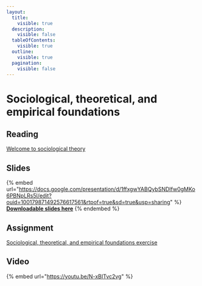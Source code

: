 ```yaml
---
layout:
  title:
    visible: true
  description:
    visible: false
  tableOfContents:
    visible: true
  outline:
    visible: true
  pagination:
    visible: false
---
```


# Sociological, theoretical, and empirical foundations

## Reading

[Welcome to sociological theory](https://drive.google.com/file/d/10rA8VZ17RYHHzKVhafU7\_e\_kuT8XPtLo/view?usp=sharing)

## Slides

{% embed url="https://docs.google.com/presentation/d/1ffxgwYABQybSNDIfw0gMKo6PBNpLRs5l/edit?ouid=100179871492576617561&rtpof=true&sd=true&usp=sharing" %}
[**Downloadable slides here**](https://docs.google.com/presentation/d/1ffxgwYABQybSNDIfw0gMKo6PBNpLRs5l?rtpof=true\&usp=drive\_fs)
{% endembed %}

## Assignment

[Sociological, theoretical, and empirical foundations exercise](https://docs.google.com/document/d/1f\_pTXsqf5LFk8T0E2sMqBYqNPS7vt-bN?rtpof=true\&usp=drive\_fs)

## Video

{% embed url="https://youtu.be/N-xBITvc2vg" %}
